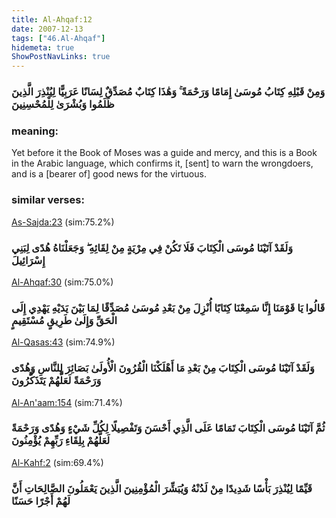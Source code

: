 ```yaml
---
title: Al-Ahqaf:12
date: 2007-12-13
tags: ["46.Al-Ahqaf"]
hidemeta: true 
ShowPostNavLinks: true 
---
```

### وَمِنْ قَبْلِهِ كِتَابُ مُوسَىٰ إِمَامًا وَرَحْمَةً ۚ وَهَٰذَا كِتَابٌ مُصَدِّقٌ لِسَانًا عَرَبِيًّا لِيُنْذِرَ الَّذِينَ ظَلَمُوا وَبُشْرَىٰ لِلْمُحْسِنِينَ
### meaning: 
Yet before it the Book of Moses was a guide and mercy, and this is a Book in the Arabic language, which confirms it, [sent] to warn the wrongdoers, and is a [bearer of] good news for the virtuous.
### similar verses: 

[As-Sajda:23](/32/23) (sim:75.2%)

### وَلَقَدْ آتَيْنَا مُوسَى الْكِتَابَ فَلَا تَكُنْ فِي مِرْيَةٍ مِنْ لِقَائِهِ ۖ وَجَعَلْنَاهُ هُدًى لِبَنِي إِسْرَائِيلَ

[Al-Ahqaf:30](/46/30) (sim:75.0%)

### قَالُوا يَا قَوْمَنَا إِنَّا سَمِعْنَا كِتَابًا أُنْزِلَ مِنْ بَعْدِ مُوسَىٰ مُصَدِّقًا لِمَا بَيْنَ يَدَيْهِ يَهْدِي إِلَى الْحَقِّ وَإِلَىٰ طَرِيقٍ مُسْتَقِيمٍ

[Al-Qasas:43](/28/43) (sim:74.9%)

### وَلَقَدْ آتَيْنَا مُوسَى الْكِتَابَ مِنْ بَعْدِ مَا أَهْلَكْنَا الْقُرُونَ الْأُولَىٰ بَصَائِرَ لِلنَّاسِ وَهُدًى وَرَحْمَةً لَعَلَّهُمْ يَتَذَكَّرُونَ

[Al-An'aam:154](/6/154) (sim:71.4%)

### ثُمَّ آتَيْنَا مُوسَى الْكِتَابَ تَمَامًا عَلَى الَّذِي أَحْسَنَ وَتَفْصِيلًا لِكُلِّ شَيْءٍ وَهُدًى وَرَحْمَةً لَعَلَّهُمْ بِلِقَاءِ رَبِّهِمْ يُؤْمِنُونَ

[Al-Kahf:2](/18/2) (sim:69.4%)

### قَيِّمًا لِيُنْذِرَ بَأْسًا شَدِيدًا مِنْ لَدُنْهُ وَيُبَشِّرَ الْمُؤْمِنِينَ الَّذِينَ يَعْمَلُونَ الصَّالِحَاتِ أَنَّ لَهُمْ أَجْرًا حَسَنًا
